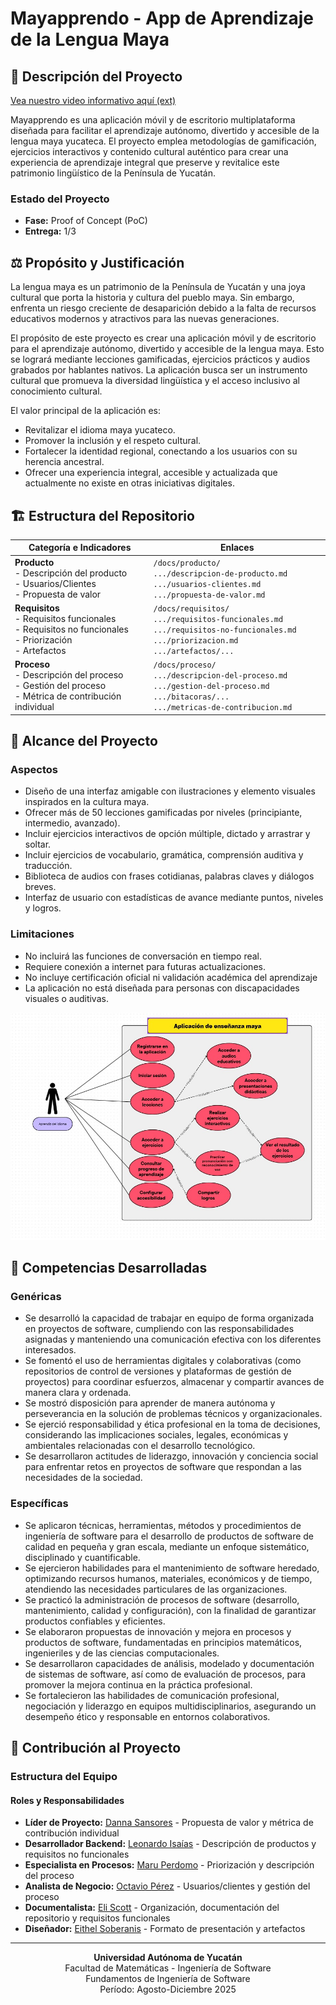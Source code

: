 # Mayapprendo - App de Aprendizaje de la Lengua Maya

## 📌 Descripción del Proyecto
[Vea nuestro video informativo aquí (ext)](https://alumnosuady-my.sharepoint.com/personal/a22204188_alumnos_uady_mx/_layouts/15/stream.aspx?id=%2Fpersonal%2Fa22204188%5Falumnos%5Fuady%5Fmx%2FDocuments%2FFMAT%2FFIS%2FVideo%20presentacion%20del%20producto%2EMP4&ga=1&referrer=StreamWebApp%2EWeb&referrerScenario=AddressBarCopied%2Eview%2Ee9ebaab9%2D3171%2D4016%2Dab67%2D4e15447ad984)

Mayapprendo es una aplicación móvil y de escritorio multiplataforma diseñada para facilitar el aprendizaje autónomo, divertido y accesible de la lengua maya yucateca. El proyecto emplea metodologías de gamificación, ejercicios interactivos y contenido cultural auténtico para crear una experiencia de aprendizaje integral que preserve y revitalice este patrimonio lingüístico de la Península de Yucatán.

### Estado del Proyecto
- **Fase:** Proof of Concept (PoC)
- **Entrega:** 1/3

## ⚖️ Propósito y Justificación
La lengua maya es un patrimonio de la Península de Yucatán y una joya cultural que porta la historia y cultura del pueblo maya. Sin embargo, enfrenta un riesgo creciente de desaparición debido a la falta de recursos educativos modernos y atractivos para las nuevas generaciones.

El propósito de este proyecto es crear una aplicación móvil y de escritorio para el aprendizaje autónomo, divertido y accesible de la lengua maya. Esto se logrará mediante lecciones gamificadas, ejercicios prácticos y audios grabados por hablantes nativos. La aplicación busca ser un instrumento cultural que promueva la diversidad lingüística y el acceso inclusivo al conocimiento cultural.

El valor principal de la aplicación es:
- Revitalizar el idioma maya yucateco.
- Promover la inclusión y el respeto cultural.
- Fortalecer la identidad regional, conectando a los usuarios con su herencia ancestral.
- Ofrecer una experiencia integral, accesible y actualizada que actualmente no existe en otras iniciativas digitales.

## 🏗️ Estructura del Repositorio
| Categoría e Indicadores | Enlaces |
|-------------------------|---------|
| **Producto** <br>- Descripción del producto <br>- Usuarios/Clientes <br>- Propuesta de valor | `/docs/producto/` <br>`.../descripcion-de-producto.md` <br>`.../usuarios-clientes.md` <br>`.../propuesta-de-valor.md` |
| **Requisitos** <br>- Requisitos funcionales <br>- Requisitos no funcionales <br>- Priorización <br>- Artefactos | `/docs/requisitos/` <br>`.../requisitos-funcionales.md` <br>`.../requisitos-no-funcionales.md` <br>`.../priorizacion.md` <br>`.../artefactos/...`|
| **Proceso** <br>- Descripción del proceso <br>- Gestión del proceso <br>- Métrica de contribución individual | `/docs/proceso/` <br>`.../descripcion-del-proceso.md` <br>`.../gestion-del-proceso.md` `.../bitacoras/...`  <br>`.../metricas-de-contribucion.md` |

## 🎯 Alcance del Proyecto
### Aspectos
- Diseño de una interfaz amigable con ilustraciones y elemento visuales inspirados en la cultura maya. 
- Ofrecer más de 50 lecciones gamificadas por niveles (principiante, intermedio, avanzado). 
- Incluir ejercicios interactivos de opción múltiple, dictado y arrastrar y soltar. 
- Incluir ejercicios de vocabulario, gramática, comprensión auditiva y traducción. 
- Biblioteca de audios con frases cotidianas, palabras claves y diálogos breves. 
- Interfaz de usuario con estadísticas de avance mediante puntos, niveles y logros.

### Limitaciones
- No incluirá las funciones de conversación en tiempo real. 
- Requiere conexión a internet para futuras actualizaciones. 
- No incluye certificación oficial ni validación académica del aprendizaje 
- La aplicación no está diseñada para personas con discapacidades visuales o auditivas.

![Casos de Usos](docs/requisitos/artefactos/caso-de-uso2.jpeg)

## 💼 Competencias Desarrolladas
### Genéricas
- Se desarrolló la capacidad de trabajar en equipo de forma organizada en proyectos de software, cumpliendo con las responsabilidades asignadas y manteniendo una comunicación efectiva con los diferentes interesados.
- Se fomentó el uso de herramientas digitales y colaborativas (como repositorios de control de versiones y plataformas de gestión de proyectos) para coordinar esfuerzos, almacenar y compartir avances de manera clara y ordenada.
- Se mostró disposición para aprender de manera autónoma y perseverancia en la solución de problemas técnicos y organizacionales.
- Se ejerció responsabilidad y ética profesional en la toma de decisiones, considerando las implicaciones sociales, legales, económicas y ambientales relacionadas con el desarrollo tecnológico.
- Se desarrollaron actitudes de liderazgo, innovación y conciencia social para enfrentar retos en proyectos de software que respondan a las necesidades de la sociedad.

### Específicas
- Se aplicaron técnicas, herramientas, métodos y procedimientos de ingeniería de software para el desarrollo de productos de software de calidad en pequeña y gran escala, mediante un enfoque sistemático, disciplinado y cuantificable.
- Se ejercieron habilidades para el mantenimiento de software heredado, optimizando recursos humanos, materiales, económicos y de tiempo, atendiendo las necesidades particulares de las organizaciones.
- Se practicó la administración de procesos de software (desarrollo, mantenimiento, calidad y configuración), con la finalidad de garantizar productos confiables y eficientes.
- Se elaboraron propuestas de innovación y mejora en procesos y productos de software, fundamentadas en principios matemáticos, ingenieriles y de las ciencias computacionales.
- Se desarrollaron capacidades de análisis, modelado y documentación de sistemas de software, así como de evaluación de procesos, para promover la mejora continua en la práctica profesional.
- Se fortalecieron las habilidades de comunicación profesional, negociación y liderazgo en equipos multidisciplinarios, asegurando un desempeño ético y responsable en entornos colaborativos.

## 👥 Contribución al Proyecto
### Estructura del Equipo
#### Roles y Responsabilidades
- **Líder de Proyecto:** [Danna Sansores](https://github.com/dannasansores) - Propuesta de valor y métrica de contribución individual
- **Desarrollador Backend:** [Leonardo Isaías](https://github.com/manriqueespinosaleonardo) - Descripción de productos y requisitos no funcionales  
- **Especialista en Procesos:** [Maru Perdomo](https://github.com/marunui) - Priorización y descripción del proceso
- **Analista de Negocio:** [Octavio Pérez](https://github.com/octavpg) - Usuarios/clientes y gestión del proceso
- **Documentalista:** [Eli Scott](https://github.com/melismau) - Organización, documentación del repositorio y requisitos funcionales
- **Diseñador:** [Eithel Soberanis](https://github.com/eithelsoberanis-coder) - Formato de presentación y artefactos

---  

<div align="center">

**Universidad Autónoma de Yucatán**  
Facultad de Matemáticas - Ingeniería de Software  
Fundamentos de Ingeniería de Software  
Período: Agosto-Diciembre 2025  

</div>
